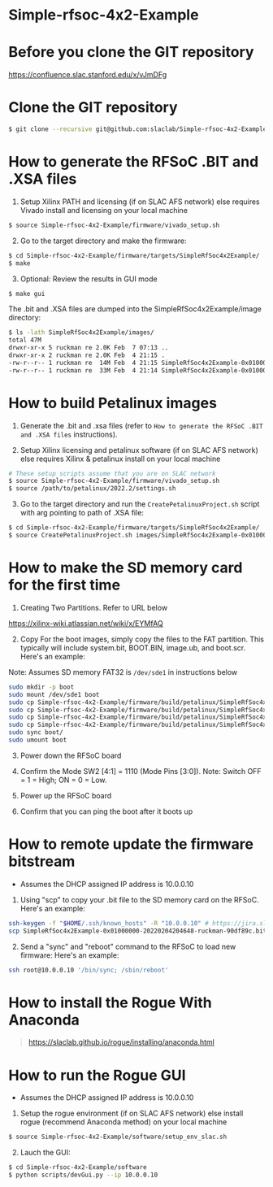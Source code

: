 # Simple-rfsoc-4x2-Example

<!--- ######################################################## -->

# Before you clone the GIT repository

https://confluence.slac.stanford.edu/x/vJmDFg

<!--- ######################################################## -->

# Clone the GIT repository

```bash
$ git clone --recursive git@github.com:slaclab/Simple-rfsoc-4x2-Example
```

<!--- ######################################################## -->

# How to generate the RFSoC .BIT and .XSA files

1) Setup Xilinx PATH and licensing (if on SLAC AFS network) else requires Vivado install and licensing on your local machine

```bash
$ source Simple-rfsoc-4x2-Example/firmware/vivado_setup.sh
```

2) Go to the target directory and make the firmware:

```bash
$ cd Simple-rfsoc-4x2-Example/firmware/targets/SimpleRfSoc4x2Example/
$ make
```

3) Optional: Review the results in GUI mode

```bash
$ make gui
```

The .bit and .XSA files are dumped into the SimpleRfSoc4x2Example/image directory:

```bash
$ ls -lath SimpleRfSoc4x2Example/images/
total 47M
drwxr-xr-x 5 ruckman re 2.0K Feb  7 07:13 ..
drwxr-xr-x 2 ruckman re 2.0K Feb  4 21:15 .
-rw-r--r-- 1 ruckman re  14M Feb  4 21:15 SimpleRfSoc4x2Example-0x01000000-20220204204648-ruckman-90df89c.xsa
-rw-r--r-- 1 ruckman re  33M Feb  4 21:14 SimpleRfSoc4x2Example-0x01000000-20220204204648-ruckman-90df89c.bit
```

<!--- ######################################################## -->

# How to build Petalinux images

1) Generate the .bit and .xsa files (refer to `How to generate the RFSoC .BIT and .XSA files` instructions).

2) Setup Xilinx licensing and petalinux software (if on SLAC AFS network) else requires Xilinx & petalinux install on your local machine

```bash
# These setup scripts assume that you are on SLAC network
$ source Simple-rfsoc-4x2-Example/firmware/vivado_setup.sh
$ source /path/to/petalinux/2022.2/settings.sh
```

3) Go to the target directory and run the `CreatePetalinuxProject.sh` script with arg pointing to path of .XSA file:

```bash
$ cd Simple-rfsoc-4x2-Example/firmware/targets/SimpleRfSoc4x2Example/
$ source CreatePetalinuxProject.sh images/SimpleRfSoc4x2Example-0x01000000-20220204204648-ruckman-90df89c.xsa
```

<!--- ######################################################## -->

# How to make the SD memory card for the first time

1) Creating Two Partitions.  Refer to URL below

https://xilinx-wiki.atlassian.net/wiki/x/EYMfAQ

2) Copy For the boot images, simply copy the files to the FAT partition.
This typically will include system.bit, BOOT.BIN, image.ub, and boot.scr.  Here's an example:

Note: Assumes SD memory FAT32 is `/dev/sde1` in instructions below

```bash
sudo mkdir -p boot
sudo mount /dev/sde1 boot
sudo cp Simple-rfsoc-4x2-Example/firmware/build/petalinux/SimpleRfSoc4x2Example/images/linux/system.bit boot/.
sudo cp Simple-rfsoc-4x2-Example/firmware/build/petalinux/SimpleRfSoc4x2Example/images/linux/BOOT.BIN   boot/.
sudo cp Simple-rfsoc-4x2-Example/firmware/build/petalinux/SimpleRfSoc4x2Example/images/linux/image.ub   boot/.
sudo cp Simple-rfsoc-4x2-Example/firmware/build/petalinux/SimpleRfSoc4x2Example/images/linux/boot.scr   boot/.
sudo sync boot/
sudo umount boot
```

3) Power down the RFSoC board

4) Confirm the Mode SW2 [4:1] = 1110 (Mode Pins [3:0]). Note: Switch OFF = 1 = High; ON = 0 = Low.

5) Power up the RFSoC board

6) Confirm that you can ping the boot after it boots up

<!--- ######################################################## -->

# How to remote update the firmware bitstream

- Assumes the DHCP assigned IP address is 10.0.0.10

1) Using "scp" to copy your .bit file to the SD memory card on the RFSoC.  Here's an example:

```bash
ssh-keygen -f "$HOME/.ssh/known_hosts" -R "10.0.0.10" # https://jira.slac.stanford.edu/browse/ESRFOC-54
scp SimpleRfSoc4x2Example-0x01000000-20220204204648-ruckman-90df89c.bit root@10.0.0.200:/media/sd-mmcblk0p1/system.bit
```

2) Send a "sync" and "reboot" command to the RFSoC to load new firmware:  Here's an example:

```bash
ssh root@10.0.0.10 '/bin/sync; /sbin/reboot'
```

<!--- ######################################################## -->

# How to install the Rogue With Anaconda

> https://slaclab.github.io/rogue/installing/anaconda.html

<!--- ######################################################## -->

# How to run the Rogue GUI

- Assumes the DHCP assigned IP address is 10.0.0.10

1) Setup the rogue environment (if on SLAC AFS network) else install rogue (recommend Anaconda method) on your local machine

```bash
$ source Simple-rfsoc-4x2-Example/software/setup_env_slac.sh
```

2) Lauch the GUI:

```bash
$ cd Simple-rfsoc-4x2-Example/software
$ python scripts/devGui.py --ip 10.0.0.10
```

<!--- ######################################################## -->

